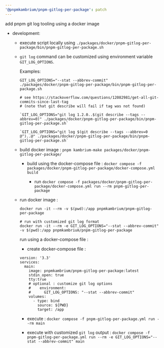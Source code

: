 ```yaml
---
'@pnpmkambrium/pnpm-gitlog-per-package': patch
---
```


add pnpm git log tooling using a docker image

- development:

  - execute script locally using `./packages/docker/pnpm-gitlog-per-package/bin/pnpm-gitlog-per-package.sh`

  - `git log` command can be customized using environment variable `GIT_LOG_OPTIONS`.

    Examples:

    ```
    GIT_LOG_OPTIONS="--stat --abbrev-commit" ./packages/docker/pnpm-gitlog-per-package/bin/pnpm-gitlog-per-package.sh

    # see https://stackoverflow.com/questions/12082981/get-all-git-commits-since-last-tag
    # (note that git describe will fail if tag was not found)

    `GIT_LOG_OPTIONS="git log 1.2.0..$(git describe --tags --abbrev=0)" ./packages/docker/pnpm-gitlog-per-package/bin/pnpm-gitlog-per-package.sh`

    `GIT_LOG_OPTIONS="git log $(git describe --tags --abbrev=0 @^)..@" ./packages/docker/pnpm-gitlog-per-package/bin/pnpm-gitlog-per-package.sh`

    ```

  - build docker image : `pnpm kambrium-make packages/docker/pnpm-gitlog-per-package/`

    - build using the docker-compose file : `docker compose -f packages/docker/pnpm-gitlog-per-package/docker-compose.yml build`

      - run `docker compose -f packages/docker/pnpm-gitlog-per-package/docker-compose.yml run --rm pnpm-gitlog-per-package`

  - run docker image :

    ```
    docker run -it --rm -v $(pwd):/app pnpmkambrium/pnpm-gitlog-per-package

    # run with customized git log format
    docker run -it --rm -e GIT_LOG_OPTIONS="--stat --abbrev-commit"  -v $(pwd):/app pnpmkambrium/pnpm-gitlog-per-package
    ```

    run using a docker-compose file :

    - create docker-compose file :

    ```
    version: '3.3'
    services:
      main:
        image: pnpmkambrium/pnpm-gitlog-per-package:latest
        stdin_open: true
        tty:true
        # optional : customize git log options
        #    environment:
        #      GIT_LOG_OPTIONS: "--stat --abbrev-commit"
        volumes:
          - type: bind
            source: ${PWD}
            target: /app
    ```

    - execute : `docker compose -f pnpm-gitlog-per-package.yml run --rm main`

    - execute with customized `git log` output : `docker compose -f pnpm-gitlog-per-package.yml run --rm -e GIT_LOG_OPTIONS="--stat --abbrev-commit" main`
